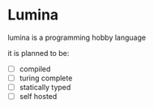 # Lumina
lumina is a programming hobby language


it is planned to be:
* [ ] compiled
* [ ] turing complete
* [ ] statically typed
* [ ] self hosted
